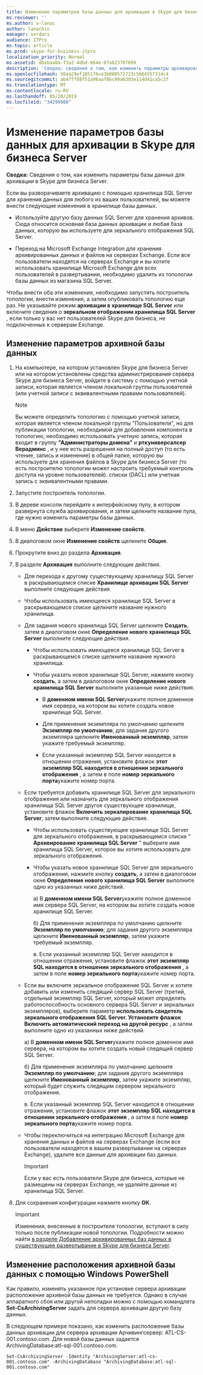 ```yaml
---
title: Изменение параметров базы данных для архивации в Skype для бизнеса Server
ms.reviewer: ''
ms.author: v-lanac
author: lanachin
manager: serdars
audience: ITPro
ms.topic: article
ms.prod: skype-for-business-itpro
localization_priority: Normal
ms.assetid: dbebaa0a-f3a2-4dbd-b64e-07a62370f899
description: 'Сводка: сведения о том, как изменить параметры архивированной базы данных для сервера Skype для бизнеса Server.'
ms.openlocfilehash: 56aa29ef185176ce3b080572723c566455731dc4
ms.sourcegitcommit: ab47ff88f51a96aaf8bc99a6303e114d41ca5c2f
ms.translationtype: MT
ms.contentlocale: ru-RU
ms.lasthandoff: 05/20/2019
ms.locfileid: "34299988"
---
```

# <a name="change-archiving-database-options-in-skype-for-business-server"></a>Изменение параметров базы данных для архивации в Skype для бизнеса Server

**Сводка:** Сведения о том, как изменить параметры базы данных для архивации в Skype для бизнеса Server.
  
Если вы разворачиваете архивацию с помощью хранилища SQL Server для хранения данных для любого из ваших пользователей, вы можете внести следующие изменения в хранилище базы данных.
  
- Используйте другую базу данных SQL Server для хранения архивов. Сюда относится основная база данных архивации и любая база данных, которую вы используете для зеркального отображения SQL Server.
    
- Переход на Microsoft Exchange Integration для хранения архивированных данных и файлов на серверах Exchange. Если все пользователи находятся на серверах Exchange и вы хотите использовать хранилище Microsoft Exchange для всех пользователей в развертывании, необходимо удалить из топологии базы данных из магазина SQL Server. 
    
Чтобы внести оба эти изменения, необходимо запустить построитель топологии, внести изменения, а затем опубликовать топологию еще раз. Не указывайте режим **архивации в хранилище SQL Server** или включите сведения о **зеркальном отображении хранилища SQL Server** , если только у вас нет пользователей Skype для бизнеса, не подключенных к серверам Exchange.
  
## <a name="change-archiving-database-options"></a>Изменение параметров архивной базы данных

1. На компьютере, на котором установлен Skype для бизнеса Server или на котором установлены средства администрирования сервера Skype для бизнеса Server, войдите в систему с помощью учетной записи, которая является членом локальной группы пользователей (или учетной записи с эквивалентными правами пользователей).
    
    > [!NOTE]
    > Вы можете определить топологию с помощью учетной записи, которая является членом локальной группы "Пользователи", но для публикации топологии, необходимой для добавления компонента в топологию, необходимо использовать учетную запись, которая входит в группу **"Администраторы домена"** и **рткуниверсалсер Верадминс** , и у нее есть разрешения на полный доступ (то есть чтение, запись и изменение) в общей папке, которую вы используете для хранения файлов в Skype для бизнеса Server (то есть построителю топологии может настроить требуемый контроль доступа на уровне пользователей). списки (DACL) или учетная запись с эквивалентными правами.
  
2. Запустите построитель топологии.
    
3. В дереве консоли перейдите к интерфейсному пулу, в котором развернута служба архивирования, и затем щелкните название пула, где нужно изменить параметры базы данных.
    
4. В меню **Действие** выберите **Изменение свойств**. 
    
5. В диалоговом окне **Изменение свойств** щелкните **Общие**.
    
6. Прокрутите вниз до раздела **Архивация**.
    
7. В разделе **Архивация** выполните следующие действия.
    
   - Для перехода к другому существующему хранилищу SQL Server в раскрывающемся списке **Хранилище архивации SQL Server** выполните следующие действия.
    
   - Чтобы использовать имеющееся хранилище SQL Server в раскрывающемся списке щелкните название нужного хранилища.
    
   - Для задания нового хранилища SQL Server щелкните **Создать**, затем в диалоговом окне **Определение нового хранилища SQL Server** выполните следующие действия.
    
     - Чтобы использовать имеющееся хранилище SQL Server в раскрывающемся списке щелкните название нужного хранилища.
    
     - Чтобы указать новое хранилище SQL Server, нажмите кнопку **создать**, а затем в диалоговом окне **Определение нового хранилища SQL Server** выполните указанные ниже действия.
    
       - В **доменном имени SQL Server**укажите полное доменное имя сервера, на котором вы хотите создать новое хранилище SQL Server.
    
       - Для применения экземпляра по умолчанию щелкните **Экземпляр по умолчанию**; для задания другого экземпляра щелкните **Именованный экземпляр**, затем укажите требуемый экземпляр.
    
       - Если указанный экземпляр SQL Server находится в отношении отражения, установите флажок **этот экземпляр SQL находится в отношении зеркального отображения** , а затем в поле **номер зеркального порта**укажите номер порта.
    
   - Если требуется добавить хранилище SQL Server для зеркального отображения или назначить для зеркального отображения хранилища SQL Server другое существующее хранилище, установите флажок **Включить зеркалирование хранилища SQL Server**, затем выполните следующие действия.
    
     - Чтобы использовать существующее хранилище SQL Server для зеркального отображения, в раскрывающемся списке " **Архивирование хранилища SQL Server** " выберите имя хранилища SQL Server, которое вы хотите использовать для зеркального отображения.
    
     - Чтобы указать новое хранилище SQL Server для зеркального отображения, нажмите кнопку **создать**, а затем в диалоговом окне **Определение нового хранилища SQL Server** выполните одно из указанных ниже действий.
    
       a) В **доменном имени SQL Server**укажите полное доменное имя сервера SQL Server, на котором вы хотите создать новое хранилище SQL Server.
    
       б) Для применения экземпляра по умолчанию щелкните **Экземпляр по умолчанию**; для задания другого экземпляра щелкните **Именованный экземпляр**, затем укажите требуемый экземпляр.
    
       в. Если указанный экземпляр SQL Server находится в отношении отражения, установите флажок **этот экземпляр SQL находится в отношении зеркального отображения** , а затем в поле **номер зеркального порта**укажите номер порта.
    
   - Если вы включите зеркальное отображение SQL Server и хотите добавить или изменить следящий сервер SQL Server (третий, отдельный экземпляр SQL Server, который может определять работоспособность основного сервера SQL Server и зеркальных экземпляров), выберите параметр **использовать свидетель зеркального отображения SQL Server. Установите флажок Включить автоматический переход на другой ресурс** , а затем выполните одно из указанных ниже действий.
    
      a) В **доменном имени SQL Server**укажите полное доменное имя сервера, на котором вы хотите создать новый следящий сервер SQL Server.
    
      б) Для применения экземпляра по умолчанию щелкните **Экземпляр по умолчанию**; для задания другого экземпляра щелкните **Именованный экземпляр**, затем укажите экземпляр, который будет служить следящим сервером зеркального отображения.
    
      в. Если указанный экземпляр SQL Server находится в отношении отражения, установите флажок **этот экземпляр SQL находится в отношении зеркального отображения** , а затем в поле **номер зеркального порта**укажите номер порта.
    
   - Чтобы переключиться на интеграцию Microsoft Exchange для хранения данных и файлов на серверах Exchange (если все пользователи находятся в вашем развертывании на серверах Exchange), удалите все данные для архивации баз данных.
    
     > [!IMPORTANT]
     > Если у вас есть пользователи Skype для бизнеса, которые не размещены на серверах Exchange, не удаляйте данные из хранилища SQL Server. 
  
8. Для сохранения конфигурации нажмите кнопку **ОК**.
    
    > [!IMPORTANT]
    > Изменения, внесенные в построителе топологии, вступают в силу только после публикации новой топологии. Подробности можно найти [в разделе Добавление архивированных баз данных в существующее развертывание в Skype для бизнеса Server](../../deploy/deploy-archiving/add-archiving-databases.md). 
  
## <a name="change-the-location-of-the-archiving-database-by-using-windows-powershell"></a>Изменение расположения архивной базы данных с помощью Windows PowerShell

Как правило, изменять указанное при установке сервера архивации расположение архивной базы данных не требуется. Однако в случае аппаратного сбоя или другой неполадки можно с помощью командлета **Set-CsArchivingServer** задать для сервера архивации другую базу данных.
  
В следующем примере показано, как изменить расположение базы данных архивации для сервера архивации Арчивингсервер: ATL-CS-001.contoso.com. Для новой базы данных задается ArchivingDatabase:atl-sql-001.contoso.com.
  
```
Set-CsArchivingServer -Identity "ArchivingServer:atl-cs-001.contoso.com" -ArchivingDatabase "ArchivingDatabase:atl-sql-001.contoso.com"
```


